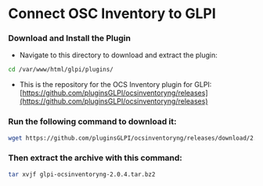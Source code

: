 # Connect OSC Inventory to GLPI

### Download and Install the Plugin

- Navigate to this directory to download and extract the plugin:

```sh
cd /var/www/html/glpi/plugins/
```

- This is the repository for the OCS Inventory plugin for GLPI: [https://github.com/pluginsGLPI/ocsinventoryng/releases](https://github.com/pluginsGLPI/ocsinventoryng/releases)

### Run the following command to download it:

```sh
wget https://github.com/pluginsGLPI/ocsinventoryng/releases/download/2.0.4/glpi-ocsinventoryng-2.0.4.tar.bz2
```

### Then extract the archive with this command:

```sh
tar xvjf glpi-ocsinventoryng-2.0.4.tar.bz2
```
